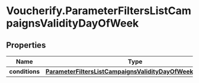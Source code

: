 # Voucherify.ParameterFiltersListCampaignsValidityDayOfWeek

## Properties

Name | Type | Description | Notes
------------ | ------------- | ------------- | -------------
**conditions** | [**ParameterFiltersListCampaignsValidityDayOfWeekConditions**](ParameterFiltersListCampaignsValidityDayOfWeekConditions.md) |  | [optional] 


